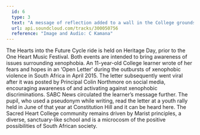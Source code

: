 ```yaml
---
  id: 6
  type: 3
  text: "A message of reflection added to a wall in the College grounds during the 2015 Hearts into the Future Cycle Ride."
  url: api.soundcloud.com/tracks/300050756
  reference: "Image and Audio: C Kamana"
---
```

The Hearts into the Future Cycle ride is held on Heritage Day, prior to the One Heart Music Festival. Both events are intended to bring awareness of issues surrounding xenophobia. An 11-year-old College learner wrote of her fears and hopes in an ‘Open Letter’ during the outbursts of xenophobic violence in South Africa in April 2015. The letter subsequently went viral after it was posted by Principal Colin Northmore on social media, encouraging awareness of and activating against xenophobic discriminations. SABC News circulated the learner’s message further. The pupil, who used a pseudonym while writing, read the letter at a youth rally held in June of that year at Constitution Hill and it can be heard here. The Sacred Heart College community remains driven by Marist principles, a diverse, sanctuary-like school and is a microcosm of the positive possibilities of South African society. 

        